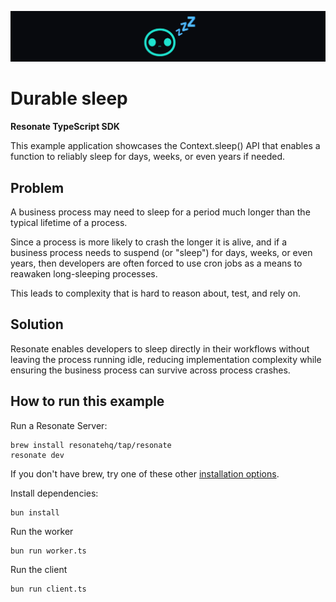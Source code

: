 ![durable sleep banner](/assets/durable-sleep-readme-banner.png)

# Durable sleep

**Resonate TypeScript SDK**

This example application showcases the Context.sleep() API that enables a function to reliably sleep for days, weeks, or even years if needed.

## Problem

A business process may need to sleep for a period much longer than the typical lifetime of a process.

Since a process is more likely to crash the longer it is alive, and if a business process needs to suspend (or "sleep") for days, weeks, or even years, then developers are often forced to use cron jobs as a means to reawaken long-sleeping processes.

This leads to complexity that is hard to reason about, test, and rely on.

## Solution

Resonate enables developers to sleep directly in their workflows without leaving the process running idle, reducing implementation complexity while ensuring the business process can survive across process crashes.

## How to run this example

Run a Resonate Server:

```
brew install resonatehq/tap/resonate
resonate dev
```

If you don't have brew, try one of these other [installation options](https://docs.resonatehq.io/operate/server-installation).

Install dependencies:

```shell
bun install
```

Run the worker

```shell
bun run worker.ts
```

Run the client

```shell
bun run client.ts
```
